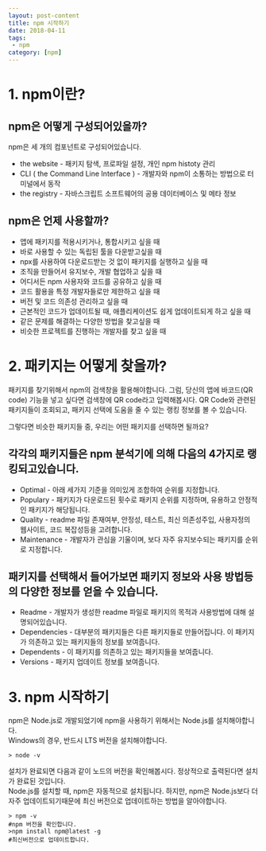 ```yaml
---
layout: post-content
title: npm 시작하기
date: 2018-04-11
tags:
 - npm
category: [npm]
---
```

# 1. npm이란?

## npm은 어떻게 구성되어있을까?

npm은 세 개의 컴포넌트로 구성되어있습니다.
* the website - 패키지 탐색, 프로파일 설정, 개인 npm histoty 관리
* CLI ( the Command Line Interface ) - 개발자와 npm이 소통하는 방법으로 터미널에서 동작
* the registry - 자바스크립트 소프트웨어의 공용 데이터베이스 및 메타 정보

## npm은 언제 사용할까?

 * 앱에 패키지를 적용시키거나, 통합시키고 싶을 때
 * 바로 사용할 수 있는 독립된 툴을 다운받고싶을 때
 * npx를 사용하여 다운로드받는 것 없이 패키지를 실행하고 싶을 때
 * 조직을 만들어서 유지보수, 개발 협업하고 싶을 때
 * 어디서든 npm 사용자와 코드를 공유하고 싶을 때
 * 코드 활용을 특정 개발자들로만 제한하고 싶을 때
 * 버전 및 코드 의존성 관리하고 싶을 때
 * 근본적인 코드가 업데이트될 때, 애플리케이션도 쉽게 업데이트되게 하고 싶을 때
 * 같은 문제를 해결하는 다양한 방법을 찾고싶을 때
 * 비슷한 프로젝트를 진행하는 개발자를 찾고 싶을 때

# 2. 패키지는 어떻게 찾을까?

패키지를 찾기위해서 npm의 검색창을 활용해야합니다. 그럼, 당신의 앱에 바코드(QR code) 기능을 넣고 싶다면 검색창에 QR code라고 입력해봅시다. QR Code와 관련된 패키지들이 조회되고, 패키지 선택에 도움을 줄 수 있는 랭킹 정보를 볼 수 있습니다.

그렇다면 비슷한 패키지들 중, 우리는 어떤 패키지를 선택하면 될까요?

## 각각의 패키지들은 npm 분석기에 의해 다음의 4가지로 랭킹되고있습니다.

 * Optimal -  아래 세가지 기준을 의미있게 조합하여 순위를 지정합니다.
 * Populary - 패키지가 다운로드된 횟수로 패키지 순위를 지정하며, 유용하고 안정적인 패키지가 해당됩니다.
 * Quality - readme 파일 존재여부, 안정성, 테스트, 최신 의존성주입, 사용자정의 웹사이트, 코드 복잡성등을 고려합니다.
 * Maintenance - 개발자가 관심을 기울이며, 보다 자주 유지보수되는 패키지를 순위로 지정합니다.

## 패키지를 선택해서 들어가보면 패키지 정보와 사용 방법등의 다양한 정보를 얻을 수 있습니다.

 * Readme - 개발자가 생성한 readme 파일로 패키지의 목적과 사용방법에 대해 설명되어있습니다.
 * Dependencies - 대부분의 패키지들은 다른 패키지들로 만들어집니다. 이 패키지가 의존하고 있는 패키지들의 정보를 보여줍니다.
 * Dependents - 이 패키지를 의존하고 있는 패키지들을 보여줍니다.
 * Versions - 패키지 업데이트 정보를 보여줍니다.

# 3. npm 시작하기

npm은 Node.js로 개발되었기에 npm을 사용하기 위해서는 Node.js를 설치해야합니다.    
Windows의 경우, 반드시 LTS 버전을 설치해야합니다.
```
> node -v
```
설치가 완료되면 다음과 같이 노드의 버전을 확인해봅시다. 정상적으로 출력된다면 설치가 완료된 것입니다.   
Node.js를 설치할 때, npm은 자동적으로 설치됩니다. 하지만, npm은 Node.js보다 더 자주 업데이트되기때문에 최신 버전으로 업데이트하는 방법을 알아야합니다.
```
> npm -v
#npm 버전을 확인합니다.
>npm install npm@latest -g
#최신버전으로 업데이트합니다.
```